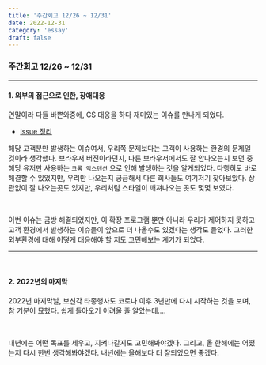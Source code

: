 ```yaml
---
title: '주간회고 12/26 ~ 12/31'
date: 2022-12-31
category: 'essay'
draft: false
---
```


### 주간회고 12/26 ~ 12/31

---

#### 1. 외부의 접근으로 인한, 장애대응

연말이라 다들 바쁜와중에, CS 대응을 하다 재미있는 이슈를 만나게 되었다.

- [Issue 정리](https://github.com/bluelion2/Project-issue-repo/issues/46)

해당 고객분만 발생하는 이슈여서, 우리쪽 문제보다는 고객이 사용하는 환경의 문제일 것이라 생각했다. 브라우저 버전이라던지, 다른 브라우저에서도 잘 안나오는지 보던 중 해당 유저만 사용하는 `크롬 익스텐션` 으로 인해 발생하는 것을 알게되었다. 다행히도 바로 해결할 수 있었지만, 우리만 나오는지 궁금해서 다른 회사들도 여기저기 찾아보았다. 상관없이 잘 나오는곳도 있지만, 우리처럼 스타일이 깨져나오는 곳도 몇몇 보였다.

<br/>

이번 이슈는 금방 해결되었지만, 이 확장 프로그램 뿐만 아니라 우리가 제어하지 못하고  고객 환경에서 발생하는 이슈들이 앞으로 더 나올수도 있겠다는 생각도 들었다. 그러한 외부환경에 대해 어떻게 대응해야 할 지도 고민해보는 계기가 되었다.

---

<br/>

#### 2. 2022년의 마지막

2022년 마지막날, 보신각 타종행사도 코로나 이후 3년만에 다시 시작하는 것을 보며, 참 기분이 묘했다. 쉽게 돌아오기 어려울 줄 알았는데....

<br/>

내년에는 어떤 목표를 세우고, 지켜나갈지도 고민해봐야겠다. 그리고, 올 한해에는 어땠는지 다시 한번 생각해봐야겠다. 내년에는 올해보다 더 잘되었으면 좋겠다.
